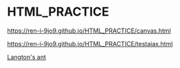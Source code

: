 # HTML_PRACTICE
https://ren-i-9jo9.github.io/HTML_PRACTICE/canvas.html

https://ren-i-9jo9.github.io/HTML_PRACTICE/testajax.html

[Langton's ant](https://ren-i-9jo9.github.io/HTML_PRACTICE/Langton's%20ant.html)
